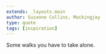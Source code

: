 ```yaml
---
extends: _layouts.main
author: Suzanne Collins, Mockingjay
type: quote
tags: [inspiration]
---
```


Some walks you have to take alone.